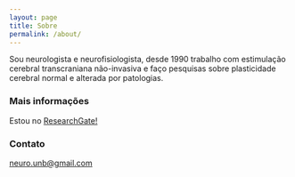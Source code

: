 ```yaml
---
layout: page
title: Sobre
permalink: /about/
---
```

Sou neurologista e neurofisiologista, desde 1990 trabalho com estimulação cerebral transcraniana não-invasiva e faço pesquisas sobre plasticidade cerebral normal e alterada por patologias.

### Mais informações

Estou no [ResearchGate!](https://www.researchgate.net/directory/profiles)

### Contato

[neuro.unb@gmail.com](mailto:neurounb@gmail.com)
